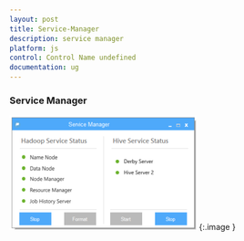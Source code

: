 ```yaml
---
layout: post
title: Service-Manager
description: service manager
platform: js
control: Control Name undefined
documentation: ug
---
```


### Service Manager

![](Service-Manager_images/Service-Manager_img1.png)
{:.image }


